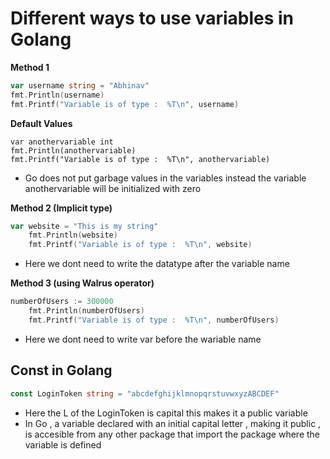 # Different ways to use variables in Golang


**Method 1**
```go
var username string = "Abhinav"
fmt.Println(username)
fmt.Printf("Variable is of type :  %T\n", username)
```
**Default Values**
```
var anothervariable int
fmt.Println(anothervariable) 
fmt.Printf("Variable is of type :  %T\n", anothervariable)
```
- Go does not put garbage values in the variables instead the variable anothervariable will be initialized with zero

**Method 2 (Implicit type)**
```go
var website = "This is my string"
	fmt.Println(website)
	fmt.Printf("Variable is of type :  %T\n", website)
```
- Here we dont need to write the datatype after the variable name 

**Method 3 (using Walrus operator)**
```go
numberOfUsers := 300000
	fmt.Println(numberOfUsers)
	fmt.Printf("Variable is of type :  %T\n", numberOfUsers)
```
- Here we dont need to write var before the wariable name


## Const in Golang
```go
const LoginToken string = "abcdefghijklmnopqrstuvwxyzABCDEF"
```
- Here the L of the LoginToken is capital this makes it a public variable
- In Go , a variable declared with an initial capital letter , making it public , is accesible from any other package that
import the package where the variable is defined 

